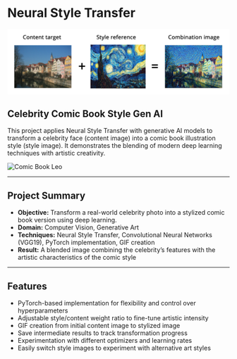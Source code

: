 # Neural Style Transfer
<img src="docs/VGSTYLE.png" width="700"/>

## Celebrity Comic Book Style Gen AI

This project applies Neural Style Transfer with generative AI models to transform a celebrity face (content image) into a comic book illustration style (style image). It demonstrates the blending of modern deep learning techniques with artistic creativity.

![Comic Book Leo](https://github.com/EoinHoustoun/Eoin_Houstoun/blob/master/style_transfer6.gif?raw=true)

---

## Project Summary

- **Objective:** Transform a real-world celebrity photo into a stylized comic book version using deep learning.
- **Domain:** Computer Vision, Generative Art
- **Techniques:** Neural Style Transfer, Convolutional Neural Networks (VGG19), PyTorch implementation, GIF creation
- **Result:** A blended image combining the celebrity’s features with the artistic characteristics of the comic style

---

## Features

- PyTorch-based implementation for flexibility and control over hyperparameters
- Adjustable style/content weight ratio to fine-tune artistic intensity
- GIF creation from initial content image to stylized image
- Save intermediate results to track transformation progress
- Experimentation with different optimizers and learning rates
- Easily switch style images to experiment with alternative art styles
